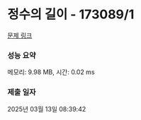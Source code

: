 # 정수의 길이 - 173089/1 

[문제 링크](https://level.goorm.io/exam/173089/%EC%A0%95%EC%88%98%EC%9D%98-%EA%B8%B8%EC%9D%B4/quiz/1) 

### 성능 요약

메모리: 9.98 MB, 시간: 0.02 ms

### 제출 일자

2025년 03월 13일 08:39:42

